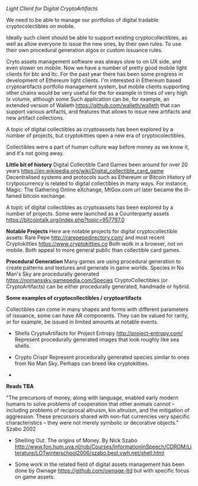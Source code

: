 *Light Client for Digital CryptoArtifacts*

We need to be able to manage our portfolios of digital tradable cryptocolectibles on mobile. 

Ideally such client should be able to support existing cryptocollectibles, as well as allow everyone to issue the new ones, by their own rules. To use
their own procedural generation algos or custom issuance rules.

Cryto assets management software was always slow to on UX side,
and even slower on mobile. Now we have a number of pretty good mobile light clients for btc and ltc.
For the past year there has been some progress in development of Ethereum light clients. I'm interested in Ethereum based
cryptoartifacts portfolio management system, but mobile clients supporting other chains would be very useful for the
for example in times of very high tx volume, although some 
Such application can be, for example, an extended version of Walleth https://github.com/walleth/walleth 
that can support various artifacts, and features that allows to issue new artifacts and new artifact collections.

A topic of digital collectibles as cryptoassets has been explored by a number of projects, but cryptokitties open a new era
of cryptocolectibles. 

Collectibles were a part of human culture way before money as we know it, and it's not going away. 

**Little bit of history**
Digital Collectible Card Games been around for over 20 years https://en.wikipedia.org/wiki/Digital_collectible_card_game
Decentralised systems and protocols such as Ethereum or Bitcoin 
History of crytpocurrency is related to digital collectibles in many ways.
For instance, Magic: The Gathering Online eXchange, MtGox.com url later became the ill-famed bitcoin exchange.

A topic of digital collectibles as cryptoassets has been explored by a number of projects.
Some were launched as a Counterparty assets https://bitcointalk.org/index.php?topic=957797.0


**Notable Projects**
Here are notable projects for digital cryptocollectible assets: 
Rare Pepe http://rarepepedirectory.com/ 
and most recent Cryptokitties https://www.cryptokitties.co
Both wotk in a browser, not on mobile. Both appeal to more general public than collectible card games.

**Procedural Generation**
Many games are using procedural generation to create patterns and textures and generate in game worlds. 
Species in No Man's Sky are procedurally generated https://nomanssky.gamepedia.com/Species
CryptoCollectibles (or CryptoArtifacts) can be either procedurally generated, handmade or hybrid. 

**Some examples of cryptocollectibles / cryptoartifacts**

Collectibles can come in many shapes and forms with different parameters of issuance, some can have AR components.
They can be valued for rarity, or for example, be issued in limited amounts at notable events. 

- Shells
CryptoArtifacts for Project Entropy http://project-entropy.com/
Represent procedurally generated images that look roughly like sea shells. 

- Crypto Crispr
Represent procedurally generated species similar to ones from No Man Sky. Perhaps can breed like cryptokitties. 

- 

**Reads TBA**

"The precursors of money, along with language, enabled early modern humans to solve problems of cooperation 
that other animals cannot – including problems of reciprocal altruism, kin altruism, and the mitigation of aggression. 
These precursors shared with non-fiat currencies very specific characteristics – 
they were not merely symbolic or decorative objects." Szabo 2002 

* Shelling Out. The origins of Money. By Nick Szabo http://www.fon.hum.uva.nl/rob/Courses/InformationInSpeech/CDROM/Literature/LOTwinterschool2006/szabo.best.vwh.net/shell.html



* Some work in the related field of digital assets management has been done by Ownage https://github.com/ownage-ltd
but with specific focus on game assets. 





